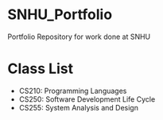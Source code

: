 # SNHU_Portfolio
Portfolio Repository for work done at SNHU

# Class List

- CS210: Programming Languages
- CS250: Software Development Life Cycle
- CS255: System Analysis and Design

